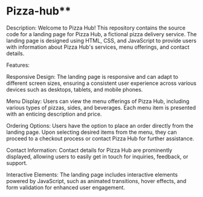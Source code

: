# Pizza-hub**
Description:
Welcome to Pizza Hub! This repository contains the source code for a landing page for Pizza Hub, a fictional pizza delivery service. The landing page is designed using HTML, CSS, and JavaScript to provide users with information about Pizza Hub's services, menu offerings, and contact details.

Features:

Responsive Design: The landing page is responsive and can adapt to different screen sizes, ensuring a consistent user experience across various devices such as desktops, tablets, and mobile phones.

Menu Display: Users can view the menu offerings of Pizza Hub, including various types of pizzas, sides, and beverages. Each menu item is presented with an enticing description and price.

Ordering Options: Users have the option to place an order directly from the landing page. Upon selecting desired items from the menu, they can proceed to a checkout process or contact Pizza Hub for further assistance.

Contact Information: Contact details for Pizza Hub are prominently displayed, allowing users to easily get in touch for inquiries, feedback, or support.

Interactive Elements: The landing page includes interactive elements powered by JavaScript, such as animated transitions, hover effects, and form validation for enhanced user engagement.
